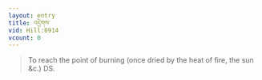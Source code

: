 ```yaml
---
layout: entry
title: འདྲེགས་
vid: Hill:0914
vcount: 0
---
```

> To reach the point of burning (once dried by the heat of fire, the sun &c\.) DS\.

